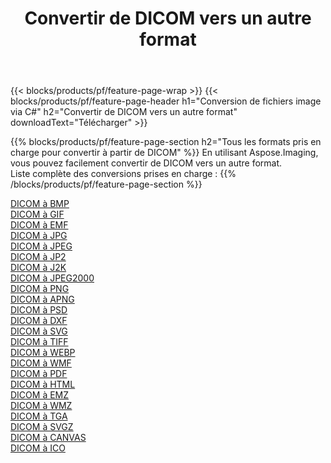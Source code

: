 ﻿---
title: Convertir de DICOM vers un autre format 
weight: 3920
url: /fr/java/conversion/from/dicom 
lang: fr
langdirlevel: 2
locales: zh-hans,ja,it,ru,de,es,fr,nl,id,lt,pl,pt,vi,tr,ko,zh-hant,ar,hi,th,sv,cs,uk,he
description: En utilisant Aspose.Imaging, vous pouvez facilement convertir de DICOM vers un autre format
---

{{< blocks/products/pf/feature-page-wrap >}}
{{< blocks/products/pf/feature-page-header h1="Conversion de fichiers image via C#" h2="Convertir de DICOM vers un autre format" downloadText="Télécharger" >}}


{{% blocks/products/pf/feature-page-section  h2="Tous les formats pris en charge pour convertir à partir de DICOM" %}}
En utilisant Aspose.Imaging, vous pouvez facilement convertir de DICOM vers un autre format.
<br/>
Liste complète des conversions prises en charge :
{{% /blocks/products/pf/feature-page-section %}}
<div class="container-fluid productfamilypage bg-gray">
    <div class="convertypes bg-gray agp-content section">
        <div class="container">
		<div class="row other-converters">
		    <div class='col-md-2 other-converter remove-lp remove-rp'><a href="/imaging/fr/java/conversion/dicom-to-bmp" >DICOM à BMP</a></div><div class='col-md-2 other-converter remove-lp remove-rp'><a href="/imaging/fr/java/conversion/dicom-to-gif" >DICOM à GIF</a></div><div class='col-md-2 other-converter remove-lp remove-rp'><a href="/imaging/fr/java/conversion/dicom-to-emf" >DICOM à EMF</a></div><div class='col-md-2 other-converter remove-lp remove-rp'><a href="/imaging/fr/java/conversion/dicom-to-jpg" >DICOM à JPG</a></div><div class='col-md-2 other-converter remove-lp remove-rp'><a href="/imaging/fr/java/conversion/dicom-to-jpeg" >DICOM à JPEG</a></div><div class='col-md-2 other-converter remove-lp remove-rp'><a href="/imaging/fr/java/conversion/dicom-to-jp2" >DICOM à JP2</a></div><div class='col-md-2 other-converter remove-lp remove-rp'><a href="/imaging/fr/java/conversion/dicom-to-j2k" >DICOM à J2K</a></div><div class='col-md-2 other-converter remove-lp remove-rp'><a href="/imaging/fr/java/conversion/dicom-to-jpeg2000" >DICOM à JPEG2000</a></div><div class='col-md-2 other-converter remove-lp remove-rp'><a href="/imaging/fr/java/conversion/dicom-to-png" >DICOM à PNG</a></div><div class='col-md-2 other-converter remove-lp remove-rp'><a href="/imaging/fr/java/conversion/dicom-to-apng" >DICOM à APNG</a></div><div class='col-md-2 other-converter remove-lp remove-rp'><a href="/imaging/fr/java/conversion/dicom-to-psd" >DICOM à PSD</a></div><div class='col-md-2 other-converter remove-lp remove-rp'><a href="/imaging/fr/java/conversion/dicom-to-dxf" >DICOM à DXF</a></div><div class='col-md-2 other-converter remove-lp remove-rp'><a href="/imaging/fr/java/conversion/dicom-to-svg" >DICOM à SVG</a></div><div class='col-md-2 other-converter remove-lp remove-rp'><a href="/imaging/fr/java/conversion/dicom-to-tiff" >DICOM à TIFF</a></div><div class='col-md-2 other-converter remove-lp remove-rp'><a href="/imaging/fr/java/conversion/dicom-to-webp" >DICOM à WEBP</a></div><div class='col-md-2 other-converter remove-lp remove-rp'><a href="/imaging/fr/java/conversion/dicom-to-wmf" >DICOM à WMF</a></div><div class='col-md-2 other-converter remove-lp remove-rp'><a href="/imaging/fr/java/conversion/dicom-to-pdf" >DICOM à PDF</a></div><div class='col-md-2 other-converter remove-lp remove-rp'><a href="/imaging/fr/java/conversion/dicom-to-html" >DICOM à HTML</a></div><div class='col-md-2 other-converter remove-lp remove-rp'><a href="/imaging/fr/java/conversion/dicom-to-emz" >DICOM à EMZ</a></div><div class='col-md-2 other-converter remove-lp remove-rp'><a href="/imaging/fr/java/conversion/dicom-to-wmz" >DICOM à WMZ</a></div><div class='col-md-2 other-converter remove-lp remove-rp'><a href="/imaging/fr/java/conversion/dicom-to-tga" >DICOM à TGA</a></div><div class='col-md-2 other-converter remove-lp remove-rp'><a href="/imaging/fr/java/conversion/dicom-to-svgz" >DICOM à SVGZ</a></div><div class='col-md-2 other-converter remove-lp remove-rp'><a href="/imaging/fr/java/conversion/dicom-to-canvas" >DICOM à CANVAS</a></div><div class='col-md-2 other-converter remove-lp remove-rp'><a href="/imaging/fr/java/conversion/dicom-to-ico" >DICOM à ICO</a></div>
                </div>
        </div>
    </div>
</div>
<br/>

